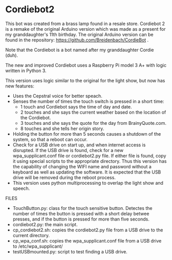 # Cordiebot2
This bot was created from a brass lamp found in a resale store. Cordiebot 2 is a remake of the original Arduino version which was made as a present for my granddaughter's 11th birthday. The original Arduino version can be found in the repository: https://github.com/Breidenbach/CordieBot .

Note that the Cordiebot is a bot named after my granddaughter Cordie (duh).

The new and improved Cordiebot uses a Raspberry Pi model 3 A+ with logic written in Python 3.

This version uses logic similar to the original for the light show, but now has new features:
- Uses the Cepstral voice for better speach.
- Senses the number of times the touch switch is pressed in a short time:
  -  1 touch and Cordiebot says the time of day and date.
  -  2 touches and she says the current weather based on the location of the Cordiebot.
  -  3 touches and she says the quote for the day from BrainyQuote.com.
  -  8 touches and she tells her origin story.
- Holding the button for more than 5 seconds causes a shutdown of the system, so that a reboot can occur.
- Check for a USB drive on start up, and when internet access is disrupted.  If the USB drive is found, check for a new wpa_supplicant.conf file or cordiebot2.py file.  If either file is found, copy it using special scripts to the appropriate directory. Thus this version has the capability of changing the WIFI name and password without a keyboard as well as updating the software.  It is expected that the USB drive will be removed during the reboot process.
- This version uses python multiprocessing to overlap the light show and speech.

FILES

- TouchButton.py: class for the touch sensitive button.  Detectes the number of times the button is pressed with a short delay betwee presses, and if the button is pressed for more than five seconds.
- cordiebot2.py: the main script.
- cp_cordiebot2.sh: copies the cordiebot2.py file from a USB drive to the current directory.
- cp_wpa_conf.sh: copies the wpa_supplicant.conf file from a USB drive to /etc/wpa_supplicant/
- testUSBmounted.py: script to test finding a USB drive.
